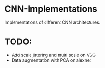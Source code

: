 # CNN-Implementations
Implementations of different CNN architectures.

# TODO: 

* Add scale jittering and multi scale on VGG
* Data augmentation with PCA on alexnet
